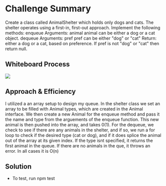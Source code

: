 # Challenge Summary
Create a class called AnimalShelter which holds only dogs and cats.
The shelter operates using a first-in, first-out approach.
Implement the following methods:
enqueue
Arguments: animal
animal can be either a dog or a cat object.
dequeue
Arguments: pref
pref can be either "dog" or "cat"
Return: either a dog or a cat, based on preference.
If pref is not "dog" or "cat" then return null.

## Whiteboard Process
![](CC%2012.PNG)

## Approach & Efficiency
I utilized a an array setup to design my queue. In the shelter class we set an array to be filled with Animal types, which are created in the Animal interface. We then create a new Animal for the enqueue method and pass it the name and type from the arguements of the enqueue function. This new animal is then pushed into the array, and takes 0(1). For the dequeue, we check to see if there are any animals in the shelter, and if so, we run a for loop to check if the desired type (cat or dog), and if it does splice the animal out of the array at its given index. If the type isnt specified, it returns the first animal in the queue. If there are no animals in the que, it throws an error. In all cases it is O(n)

## Solution
- To test, run npm test